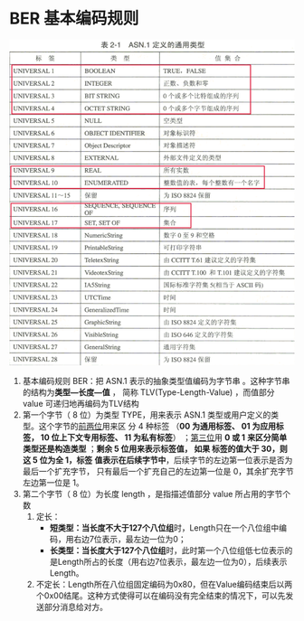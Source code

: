 # BER 基本编码规则

<img src="BER 基本编码规则.assets/ASN.1定义的通用类型.bmp"  />

1. 基本编码规则 BER：把 ASN.1 表示的抽象类型值编码为字节串 。这种字节串的结构为**类型—长度—值** ，
   简称 TLV(Type-Length-Value) ，而值部分 value 可递归地再编码为TLV结构 
2. 第一个字节（ 8 位）为类型 TYPE，用来表示 ASN.1 类型或用户定义的类型。这个字节的<u>前两位</u>用来区
   分 4 种标签 （**00 为通用标签、 01 为应用标签， 10 位上下文专用标签、 11 为私有标签**） ；<u>第三位</u>用 **0 或 1**
   **来区分简单类型还是构造类型** ；**剩余 5 位用来表示标签值， 如果 标签的值大于 30，则这 5 位为全 1，标签**
   **值表示在后续字节中**，后续字节的左边第一位表示是否为最后一个扩充字节， 只有最后一个扩充自己的左边第一位是 0，其余扩充字节左边第一位是 1。
3. 第二个字节（ 8 位）为长度 length ，是指描述值部分 value 所占用的字节个数
   1. 定长：
      - **短类型：**当长度不大于**127个八位组**时，Length只在一个八位组中编码，用右边7位表示，最左边一位为0；
      - **长类型：**当长度大于**127个八位组**时，此时第一个八位组低七位表示的是Length所占的长度（用右边7位表示，最左边一位为0），后续表示Length。
   2. 不定长：Length所在八位组固定编码为0x80，但在Value编码结束后以两个0x00结尾。这种方式使得可以在编码没有完全结束的情况下，可以先发送部分消息给对方。